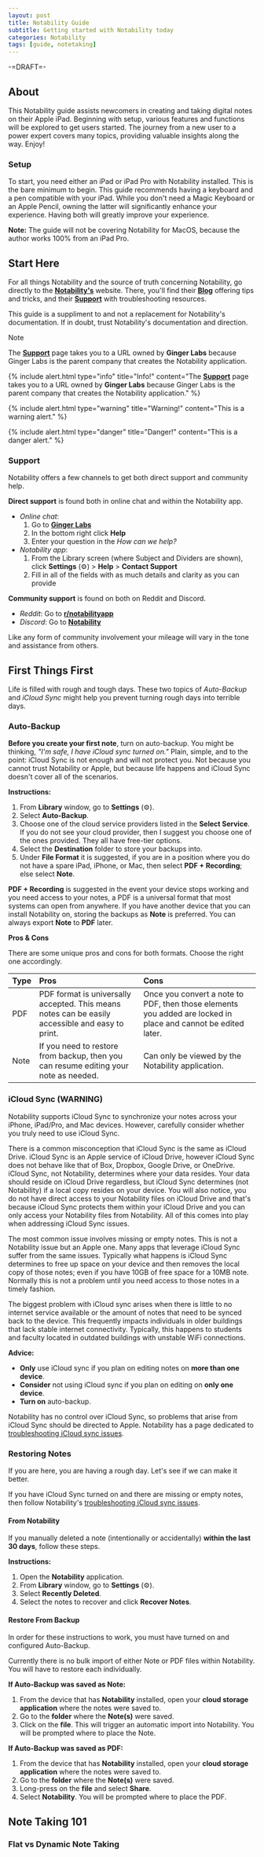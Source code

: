 ```yaml
---
layout: post
title: Notability Guide
subtitle: Getting started with Notability today
categories: Notability
tags: [guide, notetaking]
---
```


-=DRAFT=-

## About

This Notability guide assists newcomers in creating and taking digital notes on their Apple iPad. Beginning with setup, various features and functions will be explored to get users started. The journey from a new user to a power expert covers many topics, providing valuable insights along the way. Enjoy!

### Setup

To start, you need either an iPad or iPad Pro with Notability installed. This is the bare minimum to begin. This guide recommends having a keyboard and a pen compatible with your iPad. While you don't need a Magic Keyboard or an Apple Pencil, owning the latter will significantly enhance your experience. Having both will greatly improve your experience.

**Note:** The guide will not be covering Notability for MacOS, because the author works 100% from an iPad Pro.

## Start Here

For all things Notability and the source of truth concerning Notability, go directly to the [**Notability's**](https://notability.com) website. There, you'll find their [**Blog**](https://blog.notability.com) offering tips and tricks, and their [**Support**](https://support.gingerlabs.com/hc/en-us) with troubleshooting resources.

This guide is a suppliment to and not a replacement for Notability's documentation. If in doubt, trust Notability's documentation and direction.

> [!NOTE]
> The [**Support**](https://support.gingerlabs.com/hc/en-us) page takes you to a URL owned by **Ginger Labs** because Ginger Labs is the parent company that creates the Notability application.

{% include alert.html type="info" title="Info!" content="The [**Support**](https://support.gingerlabs.com/hc/en-us) page takes you to a URL owned by **Ginger Labs** because Ginger Labs is the parent company that creates the Notability application." %}

{% include alert.html type="warning" title="Warning!" content="This is a warning alert." %}

{% include alert.html type="danger" title="Danger!" content="This is a danger alert." %}

### Support

Notability offers a few channels to get both direct support and community help. 

**Direct support** is found both in online chat and within the Notability app. 
- *Online chat*: 
    1. Go to [**Ginger Labs**](https://support.gingerlabs.com)
    2. In the bottom right click **Help** 
    3. Enter your question in the *How can we help?*
- *Notability app*:
    1. From the Library screen (where Subject and Dividers are shown), click **Settings** (⚙️) > **Help** > **Contact Support**
    2. Fill in all of the fields with as much details and clarity as you can provide

**Community support** is found on both on Reddit and Discord.
- *Reddit*: Go to [**r/notabilityapp**](https://www.reddit.com/r/notabilityapp/)
- *Discord*: Go to [**Notability**](https://discord.gg/8tBaR2EF) 

Like any form of community involvement your mileage will vary in the tone and assistance from others. 

## First Things First

Life is filled with rough and tough days. These two topics of *Auto-Backup* and *iCloud Sync* might help you prevent turning rough days into terrible days. 

### Auto-Backup

**Before you create your first note**, turn on auto-backup. You might be thinking, *"I'm safe, I have iCloud sync turned on."* Plain, simple, and to the point: iCloud Sync is not enough and will not protect you. Not because you cannot trust Notability or Apple, but because life happens and iCloud Sync doesn't cover all of the scenarios.

**Instructions:**
1. From **Library** window, go to __Settings__ (⚙️).
2. Select __Auto-Backup__.
3. Choose one of the cloud service providers listed in the **Select Service**. If you do not see your cloud provider, then I suggest you choose one of the ones provided. They all have free-tier options. 
4. Select the **Destination** folder to store your backups into.
5. Under **File Format** it is suggested, if you are in a position where you do not have a spare iPad, iPhone, or Mac, then select **PDF + Recording**; else select **Note**. 

**PDF + Recording** is suggested in the event your device stops working and you need access to your notes, a PDF is a universal format that most systems can open from anywhere. If you have another device that you can install Notability on, storing the backups as **Note** is preferred. You can always export **Note** to **PDF** later. 

**Pros & Cons**

There are some unique pros and cons for both formats. Choose the right one accordingly.

| Type | Pros | Cons |
|:------|:------|:------|
| PDF | PDF format is universally accepted. This means notes can be easily accessible and easy to print. | Once you convert a note to PDF, then those elements you added are locked in place and cannot be edited later. |
| Note| If you need to restore from backup, then you can resume editing your note as needed. | Can only be viewed by the Notability application. |

### iCloud Sync (WARNING)

Notability supports iCloud Sync to synchronize your notes across your iPhone, iPad/Pro, and Mac devices. However, carefully consider whether you truly need to use iCloud Sync.

There is a common misconception that iCloud Sync is the same as iCloud Drive. iCloud Sync is an Apple service of iCloud Drive, however iCloud Sync does not behave like that of Box, Dropbox, Google Drive, or OneDrive. iCloud Sync, not Notability, determines where your data resides. Your data should reside on iCloud Drive regardless, but iCloud Sync determines (not Notability) if a local copy resides on your device. You will also notice, you do not have direct access to your Notability files on iCloud Drive and that's because iCloud Sync protects them within your iCloud Drive and you can only access your Notability files from Notability. All of this comes into play when addressing iCloud Sync issues.

The most common issue involves missing or empty notes. This is not a Notability issue but an Apple one. Many apps that leverage iCloud Sync suffer from the same issues. Typically what happens is iCloud Sync determines to free up space on your device and then removes the local copy of those notes; even if you have 10GB of free space for a 10MB note. Normally this is not a problem until you need access to those notes in a timely fashion.

The biggest problem with iCloud sync arises when there is little to no internet service available or the amount of notes that need to be synced back to the device. This frequently impacts individuals in older buildings that lack stable internet connectivity. Typically, this happens to students and faculty located in outdated buildings with unstable WiFi connections.

**Advice:**
- **Only** use iCloud sync if you plan on editing notes on **more than one device**.
- **Consider** not using iCloud sync if you plan on editing on **only one device**.
- **Turn on** auto-backup.

Notability has no control over iCloud Sync, so problems that arise from iCloud Sync should be directed to Apple. Notability has a page dedicated to [troubleshooting iCloud sync issues](https://support.gingerlabs.com/hc/en-us/articles/205688797-Troubleshooting-iCloud-Sync). 

### Restoring Notes

If you are here, you are having a rough day. Let's see if we can make it better.

If you have iCloud Sync turned on and there are missing or empty notes, then follow Notability's [troubleshooting iCloud sync issues](https://support.gingerlabs.com/hc/en-us/articles/205688797-Troubleshooting-iCloud-Sync).

#### From Notability

If you manually deleted a note (intentionally or accidentally) **within the last 30 days**, follow these steps.

**Instructions:**
1. Open the **Notability** application.
2. From **Library** window, go to **Settings** (⚙️).
3. Select **Recently Deleted**.
4. Select the notes to recover and click **Recover Notes**.

#### Restore From Backup

In order for these instructions to work, you must have turned on and configured Auto-Backup.

Currently there is no bulk import of either Note or PDF files within Notability. You will have to restore each individually.

**If Auto-Backup was saved as Note:**
1. From the device that has **Notability** installed, open your **cloud storage application** where the notes were saved to.
2. Go to the **folder** where the **Note(s)** were saved.
3. Click on the **file**. This will trigger an automatic import into Notability. You will be prompted where to place the Note.

**If Auto-Backup was saved as PDF:**
1. From the device that has **Notability** installed, open your **cloud storage application** where the notes were saved to.
2. Go to the **folder** where the **Note(s)** were saved.
3. Long-press on the **file** and select **Share**.
4. Select **Notability**. You will be prompted where to place the PDF.

## Note Taking 101

### Flat vs Dynamic Note Taking
